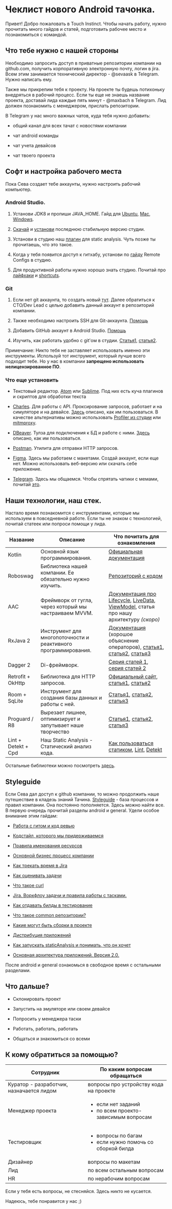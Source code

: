 # Чеклист нового Android тачонка.

Привет! Добро пожаловать в Touch Instinct. Чтобы начать работу, нужно прочитать много гайдов и статей, подготовить рабочее место и познакомиться с командой.

## Что тебе нужно с нашей стороны

Необходимо запросить доступ в приватные репозитории компании на github.com, получить корпоративную электронную почту, логин в jira. Всем этим занимается технический директор - @sevaask в Telegram. Нужно написать ему.

Также мы прикрепим тебя к проекту. На проекте ты будешь потихоньку внедряться в рабочий процесс. Если ты еще не знаешь название проекта, доставай лида каждые пять минут - @maxbach в Telegram. Лид должен познакомить с менеджером, прислать репозитории.

В Telegram у нас много важных чатов, куда тебя нужно добавить:

* общий канал для всех тачат с новостями компании

* чат android команды

* чат учета девайсов

* чат твоего проекта

## Софт и настройка рабочего места

Пока Сева создает тебе аккаунты, нужно настроить рабочий компьютер.

### Android Studio.

1. Установи JDK8 и пропиши JAVA_HOME. Гайд для [Ubuntu](https://thishosting.rocks/install-java-ubuntu/), [Mac](https://docs.oracle.com/javase/8/docs/technotes/guides/install/mac_jdk.html), [Windows](https://www.fandroid.info/ustanovka-jdk-java-development-kit/).

2. [Скачай](https://developer.android.com/studio) и [установи](https://developer.android.com/studio/install) последнюю стабильную версию студии.

3. Установи в студию наш [плагин](https://github.com/arso8/StAnalysisRunner) для static analysis. Чуть позже ты прочитаешь, что это такое.

4. Когда у тебя появится доступ к гитхабу, установи по [гайду](guides/StudioRemoteSettings.md) Remote Configs в студию.

5. Для продуктивной работы нужно хорошо знать студию. Почитай про [лайфхаки](https://proglib.io/p/android-studio-tricks/) и [shortcuts](https://medium.com/mindorks/11-android-studio-shortcuts-every-android-developer-must-know-a153e736e611).

### Git

1. Если нет git аккаунта, то создать новый [тут](https://github.com/). Далее обратиться к CTO/Dev Lead с целью добавить данный аккаунт в репозиторий компании.

2. Также необходимо настроить SSH для Git-аккаунта. [Помощь](https://help.github.com/categories/ssh/)

3. Добавить GitHub аккаунт в Android Studio. [Помощь](https://www.jetbrains.com/help/idea/github.html)

4. Изучить, как работать удобно с git'ом в студии. [Статья1](https://www.jetbrains.com/help/idea/using-git-integration.html), [статья2](https://javarush.ru/groups/posts/767-rukovodstvo-poljhzovatelja-intellij-idea-osnovih-rabotih-s-sistemami-kontrolja-versiy).

Примечание: Никто тебя не заставляет использовать именно эти инструменты. Используй тот инструмент, который лучше всего подходит тебе. Но у нас в компании **запрещено использовать нелицензированное ПО**.

### Что еще установить

* Текстовый редактор. [Atom](https://atom.io/) или [Sublime](https://www.sublimetext.com/). Под них есть куча плагинов и скриптов для обработки текста

* [Charles](https://www.charlesproxy.com/). Для работы с API. Проксирование запросов, работает и на симуляторе и на девайсе. [Здесь](https://docs.google.com/document/d/1gDElDmLDg6HAm2js0ynfziuN6R279OvJnqmatn-dsQU/edit?usp=drivesdk) описано, как им пользоваться. В качестве альтернативы можно использовать [Profiler из студии](https://developer.android.com/studio/profile/network-profiler) или [mitmproxy](https://medium.com/sean3z/debugging-mobile-apps-with-mitmproxy-4596e56b3da2).

* [DBeaver](https://dbeaver.io/). Тулза для подключения к БД и работе с ними. [Здесь](/general/dbeaverCheatSheet.md) описано, как им пользоваться.

* [Postman](https://www.getpostman.com/downloads/). Утилита для отправки HTTP запросов.

* [Figma](https://www.figma.com). Здесь мы работаем с макетами. Создай аккаунт, если еще нет. Можно использовать веб-версию или скачать себе приложение.

* [Telegram](https://telegram.org/). Здесь мы общаемся. Чтобы спрятать чатики с мемами, почитай [это](https://teleggid.com/kak-gruppirovat-telegram-chaty/).

## Наши технологии, наш стек.

Настало время познакомится с инструментами, которые мы используем в повседневной работе. Если ты не знаком с технологией, почитай статеек или попроси помощи у лида.

|Название|Описание|Что почитать для ознакомления|
|--- |--- |--- |
|Kotlin|Основной язык программирования.|[Официальная документация](https://kotlinlang.org/docs/reference/)|
|Roboswag|Библиотека нашей компании. Ее обязательно нужно изучить.|[Репозиторий с кодом](https://github.com/TouchInstinct/RoboSwag)|
|AAC|Фреймворк от гугла, через который мы настраиваем MVVM.|[Документация про Lifecycle](https://developer.android.com/topic/libraries/architecture/lifecycle), [LiveData](https://developer.android.com/topic/libraries/architecture/livedata), [ViewModel](https://developer.android.com/topic/libraries/architecture/viewmodel), статья про нашу архитектуру *(скоро)*|
|RxJava 2|Инструмент для многопоточности и реактивного программирования.|[Документация](http://reactivex.io/documentation/operators.html ) (хорошое объяснение операторов), [статья1](https://habr.com/ru/post/265269/), [статья2](https://habr.com/ru/company/epam_systems/blog/353852/), [статья3](https://habr.com/ru/company/badoo/blog/328434/)|
|Dagger 2|Di-фреймворк.|[Серия статей 1](https://habr.com/ru/post/279125/), [серия статей 2](https://habr.com/ru/post/343248/)|
|Retrofit + OkHttp|Библиотека для HTTP запросов.|[Официальный сайт](https://square.github.io/retrofit/), [статья1](https://habr.com/ru/post/429058/), [статья2](https://habr.com/ru/post/314028/)|
|Room + SqLite|Инструмент для создания базы данных и работы с ней.|[Статья1](https://developer.android.com/training/data-storage/room), [статья2](https://startandroid.ru/ru/courses/architecture-components/27-course/architecture-components/529-urok-5-room-osnovy.html), [статья3](https://medium.freecodecamp.org/room-sqlite-beginner-tutorial-2e725e47bfab)|
|Proguard / R8|Вырезает лишнее, оптимизирует и запутывает наше творчество|[Статья1](https://habr.com/ru/post/415499/), [статья2](https://habr.com/ru/post/436564/), [статья3](https://android-developers.googleblog.com/2018/11/r8-new-code-shrinker-from-google-is.html)|
|Lint + Detekt + Cpd|Наш Static Analysis - Статический анализ кода.|[Как пользоваться статиком](guides/static/StaticAnalysisPlugin.md), [Lint](https://developer.android.com/studio/write/lint), [Detekt](https://github.com/arturbosch/detekt)|

Остальные библиотеки можно посмотреть [здесь](Libs.md).

## Styleguide

Если Сева дал доступ к github компании, то можно продолжить наше путешествие в кладезь знаний Тачина. [Styleguide](https://github.com/TouchInstinct/Styleguide) - база процессов и правил компании. Она постоянно пополняется. Здесь можно найти все. В первую очередь прочитай разделы android и general. Удели особое внимание этим гайдам:

* [Работа с гитом и код ревью](/Coding/CodeReview.md)

* [Кодстайл, которого мы придерживаемся](https://github.com/RedMadRobot/kotlin-style-guide)

* [Правила именования ресурсов](/processes/Strings-And-Images-Naming-Rules.md)

* [Основной бизнес процесс компании](/general/mainBusinessProcess.md)

* [Как трекать время в Jira](/general/jiraTimeTracking.md)

* [Как оценивать задачи](/general/estimations.md)

* [Что такое curl](/general/curlGuide.md)

* [Jira. Воркфлоу задачи и правила работы с тасками.](/general/jiraTicketFlow.md)

* [Как отдавать билды в тестирование](/general/AppDistributionGuide.md)

* [Что такое common репозитории?](/general/commonRepo.md)

* [Какие могут быть сборки в проекте](/general/setupBuildGuide.md)

* [Дистрибуция приложений](/general/AppDistributionGuide.md)

* [Как запускать staticAnalysis и понимать, что он хочет](guides/static/StaticAnalysisPlugin.md)

* [Основная архитектура приложений. Версия 2.0.](Arch2.md)

После android и general ознакомься в свободное время с остальными разделами.

## Что дальше?

* Склонировать проект

* Запустить на эмуляторе или своем девайсе

* Попросить у менеджера таски

* Работать, работать, работать

* Общаться и знакомиться со всеми

## К кому обратиться за помощью?

|Сотрудник|По каким вопросам обращаться|
|--- |--- |
|Куратор - разработчик, назначается лидом| вопросы про устройству кода на проекте|
|Менеджер проекта|<ul><li>если нет заданий</li><li>по всем проекто-зависимым вопросам</li></ul>|
|Тестировщик| <ul><li>вопросы по багам </li><li> если нужно помочь со сборкой билда</li></ul>|
|Дизайнер|вопросы по макетам|
|Лид|по всем остальным вопросам|
|HR|по нерабочим вопросам|

Если у тебя есть вопросы, не стесняйся. Здесь никто не кусается.

Надеюсь, тебе понравится у нас ;)
